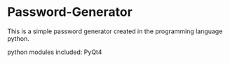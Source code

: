 # Password-Generator
This is a simple password generator created in the programming language python.

python modules included: PyQt4
